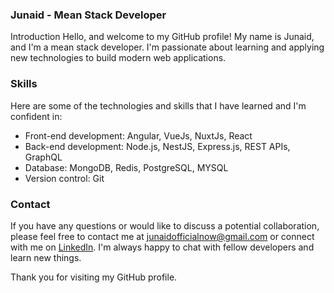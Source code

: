 ### Junaid - Mean Stack Developer
Introduction
Hello, and welcome to my GitHub profile! My name is Junaid, and I'm a mean stack developer. I'm passionate about learning and applying new technologies to build modern web applications.

### Skills
Here are some of the technologies and skills that I have learned and I'm confident in:

- Front-end development: Angular, VueJs, NuxtJs, React
- Back-end development: Node.js, NestJS, Express.js, REST APIs, GraphQL
- Database: MongoDB, Redis, PostgreSQL, MYSQL
- Version control: Git

### Contact
If you have any questions or would like to discuss a potential collaboration, please feel free to contact me at [junaidofficialnow@gmail.com](junaidofficialnow@gmail.com) or connect with me on [LinkedIn](https://www.linkedin.com/in/junaid-jamshed-). I'm always happy to chat with fellow developers and learn new things.

Thank you for visiting my GitHub profile.
<!---
JunaidOfficialNow/JunaidOfficialNow is a ✨ special ✨ repository because its `README.md` (this file) appears on your GitHub profile.
You can click the Preview link to take a look at your changes.
--->

